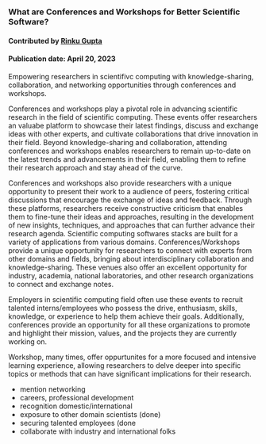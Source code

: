 ### What are Conferences and Workshops for Better Scientific Software?
#### Contributed by  [Rinku Gupta](https://github.com/rinkug)
#### Publication date: April 20, 2023

<!--- deck start --->
Empowering researchers in scientifivc computing with knowledge-sharing, collaboration, and networking opportunities through conferences and workshops.
<!--- deck end --->

<!--- body start --->

Conferences and workshops play a pivotal role in advancing scientific research in the field of scientific computing. These events offer researchers an valuabe platform to showcase their latest findings, discuss and exchange ideas with other experts, and cultivate collaborations that drive innovation in their field. Beyond knowledge-sharing and collaboration, attending conferences and workshops enables researchers to remain up-to-date on the latest trends and advancements in their field, enabling them to refine their research approach and stay ahead of the curve.

Conferences and workshops also provide researchers with a unique opportunity to present their work to a  audience of peers, fostering critical discussions that encourage the exchange of ideas and feedback. Through these platforms, researchers receive constructive criticism that enables them to fine-tune their ideas and approaches, resulting in the development of new insights, techniques, and approaches that can further advance their research agenda. Scientific computing softwares stacks are built for a variety of applications from various domains. Conferences/Workshops provide a unique opportunity for researchers to connect with experts from other domains and fields, bringing about interdisciplinary collaboration and knowledge-sharing. These venues also offer an excellent opportunity for industry, academia, national laboratories, and other research organizations to connect and exchange notes.

Employers in scientific computing field often use these events to recruit talented interns/employees who possess the drive, enthusiasm, skills, knowledge, or experience to help them achieve their goals. Additionally, conferences provide an opportunity for all these organizations to promote and highlight their mission, values, and the projects they are currently working on. 

Workshop, many times, offer oppurtunites for a more focused and intensive learning experience, allowing researchers to delve deeper into specific topics or methods that can have significant implications for their research.  

* mention networking
* careers, professional development
* recognition domestic/international
* exposure to other domain scientists (done)
* securing talented employees (done
* collaborate with industry and international folks

<!--- body end  --->

 
<!---
Publish: yes
Pinned: yes
Topics: conferences and workshops
RSS update: 2023-20-04
--->

